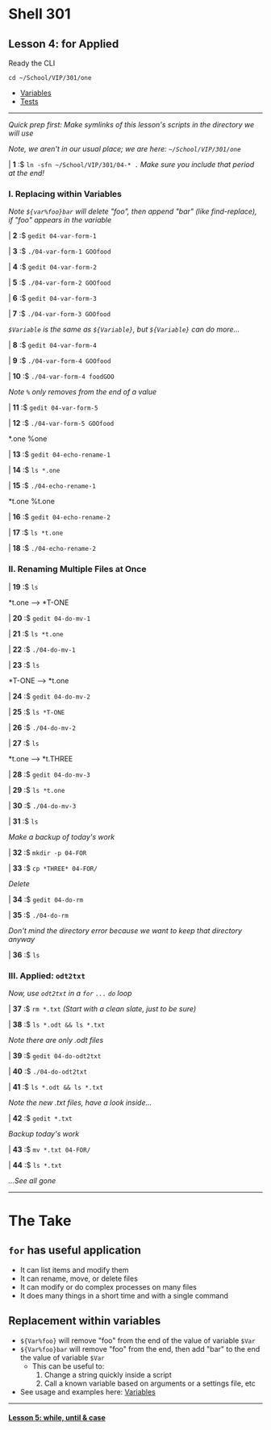 # Shell 301
## Lesson 4: for Applied

Ready the CLI

`cd ~/School/VIP/301/one`

- [Variables](https://github.com/inkVerb/vip/blob/master/Cheat-Sheets/Variables.md)
- [Tests](https://github.com/inkVerb/vip/blob/master/Cheat-Sheets/Tests.md)

___

*Quick prep first: Make symlinks of this lesson's scripts in the directory we will use*

*Note, we aren't in our usual place; we are here: `~/School/VIP/301/one`*

| **1** :$ `ln -sfn ~/School/VIP/301/04-* .` *Make sure you include that period at the end!*

### I. Replacing within Variables

*Note `${var%foo}bar` will delete "foo", then append "bar" (like find-replace), if "foo" appears in the variable*

| **2** :$ `gedit 04-var-form-1`

| **3** :$ `./04-var-form-1 GOOfood`

| **4** :$ `gedit 04-var-form-2`

| **5** :$ `./04-var-form-2 GOOfood`

| **6** :$ `gedit 04-var-form-3`

| **7** :$ `./04-var-form-3 GOOfood`

*`$Variable` is the same as `${Variable}`, but `${Variable}` can do more...*

| **8** :$ `gedit 04-var-form-4`

| **9** :$ `./04-var-form-4 GOOfood`

| **10** :$ `./04-var-form-4 foodGOO`

*Note `%` only removes from the end of a value*

| **11** :$ `gedit 04-var-form-5`

| **12** :$ `./04-var-form-5 GOOfood`

*.one %one

| **13** :$ `gedit 04-echo-rename-1`

| **14** :$ `ls *.one`

| **15** :$ `./04-echo-rename-1`

*t.one %t.one

| **16** :$ `gedit 04-echo-rename-2`

| **17** :$ `ls *t.one`

| **18** :$ `./04-echo-rename-2`

### II. Renaming Multiple Files at Once

| **19** :$ `ls`

*t.one --> *T-ONE

| **20** :$ `gedit 04-do-mv-1`

| **21** :$ `ls *t.one`

| **22** :$ `./04-do-mv-1`

| **23** :$ `ls`

*T-ONE --> *t.one

| **24** :$ `gedit 04-do-mv-2`

| **25** :$ `ls *T-ONE`

| **26** :$ `./04-do-mv-2`

| **27** :$ `ls`

*t.one --> *t.THREE

| **28** :$ `gedit 04-do-mv-3`

| **29** :$ `ls *t.one`

| **30** :$ `./04-do-mv-3`

| **31** :$ `ls`

*Make a backup of today's work*

| **32** :$ `mkdir -p 04-FOR`

| **33** :$ `cp *THREE* 04-FOR/`

*Delete*

| **34** :$ `gedit 04-do-rm`

| **35** :$ `./04-do-rm`

*Don't mind the directory error because we want to keep that directory anyway*

| **36** :$ `ls`

### III. Applied: `odt2txt`

*Now, use `odt2txt` in a `for` `...` `do` loop*

| **37** :$ `rm *.txt` *(Start with a clean slate, just to be sure)*

| **38** :$ `ls *.odt && ls *.txt`

*Note there are only .odt files*

| **39** :$ `gedit 04-do-odt2txt`

| **40** :$ `./04-do-odt2txt`

| **41** :$ `ls *.odt && ls *.txt`

*Note the new .txt files, have a look inside...*

| **42** :$ `gedit *.txt`

*Backup today's work*

| **43** :$ `mv *.txt 04-FOR/`

| **44** :$ `ls *.txt`

*...See all gone*

___

# The Take

## `for` has useful application
- It can list items and modify them
- It can rename, move, or delete files
- It can modify or do complex processes on many files
- It does many things in a short time and with a single command

## Replacement within variables
- `${Var%foo}` will remove "foo" from the end of the value of variable `$Var`
- `${Var%foo}bar` will remove "foo" from the end, then add "bar" to the end the value of variable `$Var`
  - This can be useful to:
    1. Change a string quickly inside a script
    2. Call a known variable based on arguments or a settings file, etc
- See usage and examples here: [Variables](https://github.com/inkVerb/vip/blob/master/Cheat-Sheets/Variables.md)
___

#### [Lesson 5: while, until & case](https://github.com/inkVerb/vip/blob/master/301-shell/Lesson-05.md)
